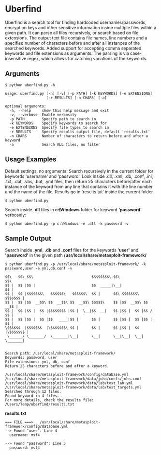 Uberfind
==============
Uberfind is a search tool for finding hardcoded usernames/passwords, encryption keys and other sensitive information inside multiple files within a given path. It can parse all files recursively, or search based on file extensions. The output text file contains file names, line numbers and a specified number of characters before and after all instances of the searched keywords. Added support for accepting comma separated keywords and file extensions as arguments. The parsing is via case-insensitive regex, which allows for catching variations of the keywords. 


Arguments
--------------

    $ python uberfind.py -h

    usage: uberfind.py [-h] [-v] [-p PATH] [-k KEYWORDS] [-e EXTENSIONS]
                       [-r RESULTS] [-n CHARS] [-a]
    
    optional arguments:
      -h, --help     show this help message and exit
      -v, --verbose  Enable verbosity
      -p PATH        Specify path to search in
      -k KEYWORDS    Specify keywords to search for
      -e EXTENSIONS  Specify file types to search in
      -r RESULTS     Specify results output file, default 'results.txt'
      -n CHARS       Number of characters to return before and after a keyword
      -a             Search ALL files, no filter


Usage Examples
--------------

Default settings, no arguments: Search recursively in the current folder for keywords 'username' and 'password'. Look inside .dll, .xml, .db, .conf, .ini, .txt, .dat, .vbs, .bat, .yml files, then return 25 characters before/after each instance of the keyword from any line that contains it with the line number and the name of the file. Results go in 'results.txt' inside the current folder.

    $ python uberfind.py

Search inside **.dll** files in **c:\Windows** folder for keyword **'password'** verbosely:

    $ python uberfind.py -p c:\Windows -e .dll -k password -v

Sample Output
--------------
Search inside **.yml**, **.db** and **.conf** files for the keywords **'user'** and **'password'** in the given path **/usr/local/share/metasploit-framework/**

    $ python uberfind.py -p /usr/local/share/metasploit-framework/ -k password,user -e yml,db,conf -v
        
    $$\   $$\ $$\                           $$$$$$$$\ $$\                 $$\
    $$ |  $$ |$$ |                          $$  _____|\__|                $$ |
    $$ |  $$ |$$$$$$$\   $$$$$$\   $$$$$$\  $$ |      $$\ $$$$$$$\   $$$$$$$ |
    $$ |  $$ |$$  __$$\ $$  __$$\ $$  __$$\ $$$$$\    $$ |$$  __$$\ $$  __$$ |
    $$ |  $$ |$$ |  $$ |$$$$$$$$ |$$ |  \__|$$  __|   $$ |$$ |  $$ |$$ /  $$ |
    $$ |  $$ |$$ |  $$ |$$   ____|$$ |      $$ |      $$ |$$ |  $$ |$$ |  $$ |
    \$$$$$$  |$$$$$$$  |\$$$$$$$\ $$ |      $$ |      $$ |$$ |  $$ |\$$$$$$$ |
     \______/ \_______/  \_______|\__|      \__|      \__|\__|  \__| \_______|
    
    
    Search path: /usr/local/share/metasploit-framework/
    Keywords: password, user
    File extensions: yml, db, conf
    Return 25 characters before and after a keyword.
    
    /usr/local/share/metasploit-framework/config/database.yml
    /usr/local/share/metasploit-framework/data/john/confs/john.conf
    /usr/local/share/metasploit-framework/data/lab/test_lab.yml
    /usr/local/share/metasploit-framework/data/lab/test_targets.yml
    Searched through 12 files.
    Found keyword in 4 files.
    For more details, check the results file: /Users/Temp/uberfind/results.txt

**results.txt**

    === FILE ===>   /usr/local/share/metasploit-framework/config/database.yml
    --> Found "user": Line 4
      username: msf4
    
    --> Found "password": Line 5
      password: msf4
